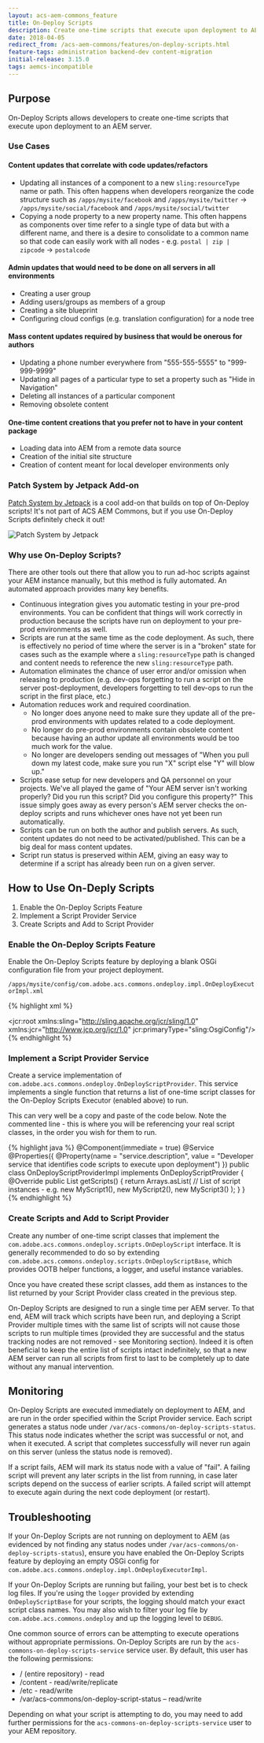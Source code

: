 ```yaml
---
layout: acs-aem-commons_feature
title: On-Deploy Scripts
description: Create one-time scripts that execute upon deployment to AEM
date: 2018-04-05
redirect_from: /acs-aem-commons/features/on-deploy-scripts.html 
feature-tags: administration backend-dev content-migration
initial-release: 3.15.0
tags: aemcs-incompatible
---
```


## Purpose

On-Deploy Scripts allows developers to create one-time scripts that execute upon deployment to an AEM server.

### Use Cases

#### Content updates that correlate with code updates/refactors
- Updating all instances of a component to a new `sling:resourceType` name or path.  This often happens when developers
reorganize the code structure such as `/apps/mysite/facebook` and `/apps/mysite/twitter` ->
`/apps/mysite/social/facebook` and `/apps/mysite/social/twitter`
- Copying a node property to a new property name.  This often happens as components over time refer to a single type
of data but with a different name, and there is a desire to consolidate to a common name so that code can easily work
with all nodes - e.g. `postal | zip | zipcode` -> `postalcode`

#### Admin updates that would need to be done on all servers in all environments
- Creating a user group
- Adding users/groups as members of a group
- Creating a site blueprint
- Configuring cloud configs (e.g. translation configuration) for a node tree

#### Mass content updates required by business that would be onerous for authors
- Updating a phone number everywhere from "555-555-5555" to "999-999-9999"
- Updating all pages of a particular type to set a property such as "Hide in Navigation"
- Deleting all instances of a particular component
- Removing obsolete content

#### One-time content creations that you prefer not to have in your content package
- Loading data into AEM from a remote data source 
- Creation of the initial site structure
- Creation of content meant for local developer environments only

### Patch System by Jetpack Add-on

[Patch System by Jetpack](https://jetpack.ida-mediafoundry.io/tools/patch-system.html) is a cool add-on that builds on top of On-Deploy scripts! It's not part of ACS AEM Commons, but if you use On-Deploy Scripts definitely check it out!

![Patch System by Jetpack](https://jetpack.ida-mediafoundry.io/images/patch-system.png)

### Why use On-Deploy Scripts?

There are other tools out there that allow you to run ad-hoc scripts against your AEM instance manually, but this
method is fully automated. An automated approach provides many key benefits.

- Continuous integration gives you automatic testing in your pre-prod environments.  You can be confident that things
will work correctly in production because the scripts have run on deployment to your pre-prod environments as well.
- Scripts are run at the same time as the code deployment.  As such, there is effectively no period of time where the
server is in a "broken" state for cases such as the example where a `sling:resourceType` path is changed and content
needs to reference the new `sling:resourceType` path.
- Automation eliminates the chance of user error and/or omission when releasing to production (e.g. dev-ops forgetting
to run a script on the server post-deployment, developers forgetting to tell dev-ops to run the script in the first
place, etc.)
- Automation reduces work and required coordination.
    - No longer does anyone need to make sure they update all of the pre-prod environments with updates related to a
    code deployment.
    - No longer do pre-prod environments contain obsolete content because having an author update all environments
    would be too much work for the value.
    - No longer are developers sending out messages of "When you pull down my latest code, make sure you run "X" script
    else "Y" will blow up."
- Scripts ease setup for new developers and QA personnel on your projects.  We've all played the game of "Your
AEM server isn't working properly? Did you run this script? Did you configure this property?" This issue simply goes
away as every person's AEM server checks the on-deploy scripts and runs whichever ones have not yet
been run automatically.
- Scripts can be run on both the author and publish servers.  As such, content updates do not need to be
activated/published. This can be a big deal for mass content updates.
- Script run status is preserved within AEM, giving an easy way to determine if a script has already been run on a
given server.

## How to Use On-Deply Scripts

1. Enable the On-Deploy Scripts Feature
1. Implement a Script Provider Service
1. Create Scripts and Add to Script Provider

### Enable the On-Deploy Scripts Feature

Enable the On-Deploy Scripts feature by deploying a blank OSGi configuration file from your project deployment.

`/apps/mysite/config/com.adobe.acs.commons.ondeploy.impl.OnDeployExecutorImpl.xml`

{% highlight xml %}
<?xml version="1.0" encoding="UTF-8"?>
<jcr:root xmlns:sling="http://sling.apache.org/jcr/sling/1.0" xmlns:jcr="http://www.jcp.org/jcr/1.0"
  jcr:primaryType="sling:OsgiConfig"/>
{% endhighlight %}

### Implement a Script Provider Service

Create a service implementation of `com.adobe.acs.commons.ondeploy.OnDeployScriptProvider`.  This service
implements a single function that returns a list of one-time script classes for the On-Deploy Scripts Executor
(enabled above) to run.

This can very well be a copy and paste of the code below.  Note the commented line - this is where you will be
referencing your real script classes, in the order you wish for them to run.

{% highlight java %}
@Component(immediate = true)
@Service
@Properties({
        @Property(name = "service.description", value = "Developer service that identifies code scripts to execute upon deployment")
})
public class OnDeployScriptProviderImpl implements OnDeployScriptProvider {
    @Override
    public List<OnDeployScript> getScripts() {
        return Arrays.asList(
                // List of script instances - e.g. new MyScript1(), new MyScript2(), new MyScript3()
        );
    }
}
{% endhighlight %}

### Create Scripts and Add to Script Provider

Create any number of one-time script classes that implement the
`com.adobe.acs.commons.ondeploy.scripts.OnDeployScript` interface.  It is generally recommended to do so by extending
`com.adobe.acs.commons.ondeploy.scripts.OnDeployScriptBase`, which provides OOTB helper functions, a logger, and
useful instance variables.

Once you have created these script classes, add them as instances to the list returned by your Script Provider class
created in the previous step.

On-Deploy Scripts are designed to run a single time per AEM server.  To that end, AEM will track which scripts have
been run, and deploying a Script Provider multiple times with the same list of scripts will not cause
those scripts to run multiple times (provided they are successful and the status tracking nodes are not removed -
see Monitoring section). Indeed it is often beneficial to keep the entire list of scripts intact indefinitely, so that
a new AEM server can run all scripts from first to last to be completely up to date without any manual intervention.

## Monitoring

On-Deploy Scripts are executed immediately on deployment to AEM, and are run in the order specified within the Script
Provider service.  Each script generates a status node under `/var/acs-commons/on-deploy-scripts-status`. This status
node indicates whether the script was successful or not, and when it executed. A script that completes successfully will
never run again on this server (unless the status node is removed).

If a script fails, AEM will mark its status node with a value of "fail".  A failing script will prevent any later
scripts in the list from running, in case later scripts depend on the success of earlier scripts.  A failed script
will attempt to execute again during the next code deployment (or restart).

## Troubleshooting

If your On-Deploy Scripts are not running on deployment to AEM (as evidenced by not finding any status nodes under
`/var/acs-commons/on-deploy-scripts-status`), ensure you have enabled the On-Deploy Scripts feature
by deploying an empty OSGi config for `com.adobe.acs.commons.ondeploy.impl.OnDeployExecutorImpl`.

If your On-Deploy Scripts are running but failing, your best bet is to check log files.  If you're using the `logger`
provided by extending `OnDeployScriptBase` for your scripts, the logging should match your exact script class names.
You may also wish to filter your log file by `com.adobe.acs.commons.ondeploy` and up the logging level to `DEBUG`.

One common source of errors can be attempting to execute operations without appropriate permissions.  On-Deploy Scripts
are run by the `acs-commons-on-deploy-scripts-service` service user.  By default, this user has the following
permissions:
- / (entire repository) - read
- /content - read/write/replicate
- /etc - read/write
- /var/acs-commons/on-deploy-script-status – read/write

Depending on what your script is attempting to do, you may need to add further permissions for the
`acs-commons-on-deploy-scripts-service` user to your AEM repository.

